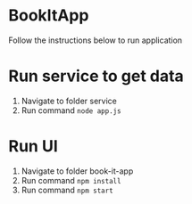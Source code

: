 # BookItApp
Follow the instructions below to run application
# Run service to get data
1. Navigate to folder service
2. Run command `node app.js`

# Run UI
1. Navigate to folder book-it-app
2. Run command `npm install`
3. Run command `npm start`
